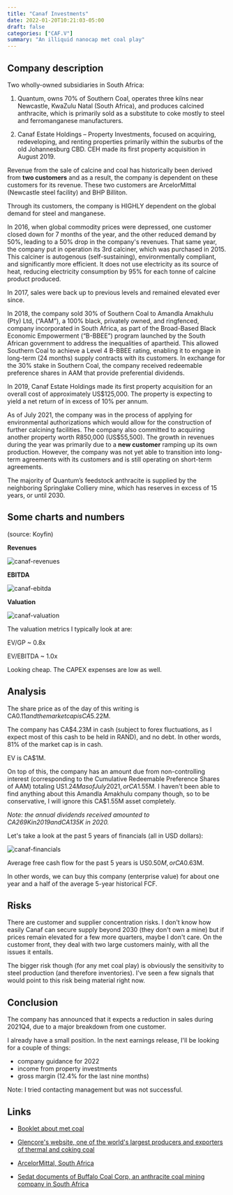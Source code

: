 ```yaml
---
title: "Canaf Investments"
date: 2022-01-20T10:21:03-05:00
draft: false
categories: ["CAF.V"]
summary: "An illiquid nanocap met coal play"
---
```


## Company description

Two wholly-owned subsidiaries in South Africa:

1. Quantum, owns 70% of Southern Coal, operates three kilns near Newcastle, KwaZulu Natal (South Africa), and produces calcined anthracite, which is primarily sold as a substitute to coke mostly to steel and ferromanganese manufacturers.

2. Canaf Estate Holdings – Property Investments, focused on acquiring, redeveloping, and renting properties primarily within the suburbs of the old Johannesburg CBD. CEH made its first property acquisition in August 2019.

Revenue from the sale of calcine and coal has historically been derived from **two customers** and as a result, the company is dependent on these customers for its revenue. These two customers are ArcelorMittal (Newcastle steel facility) and BHP Billiton.

Through its customers, the company is HIGHLY dependent on the global demand for steel and manganese. 

In 2016, when global commodity prices were depressed, one customer closed down for 7 months of the year, and the other reduced demand by 50%, leading to a 50% drop in the company's revenues. That same year, the company put in operation its 3rd calciner, which was purchased in 2015. This calciner is autogenous (self-sustaining), environmentally compliant, and significantly more efficient. It does not use electricity as its source of heat, reducing electricity consumption by 95% for each tonne of calcine product produced. 

In 2017, sales were back up to previous levels and remained elevated ever since.

In 2018, the company sold 30% of Southern Coal to Amandla Amakhulu (Pty) Ltd, (“AAM”), a 100% black, privately owned, and ringfenced, company incorporated in South Africa, as part of the Broad-Based Black Economic Empowerment (“B-BBEE”) program launched by the South African government to address the inequalities of apartheid. This allowed Southern Coal to achieve a Level 4 B-BBEE rating, enabling it to engage in long-term (24 months) supply contracts with its customers. In exchange for the 30% stake in Southern Coal, the company received redeemable preference shares in AAM that provide preferential dividends.

In 2019, Canaf Estate Holdings made its first property acquisition for an overall cost of approximately US$125,000. The property is expecting to yield a net return of in excess of 10% per annum.

As of July 2021, the company was in the process of applying for environmental authorizations which would allow for the construction of further calcining facilities. The company also committed to acquiring another property worth R850,000 (US$55,500). The growth in revenues during the year was primarily due to a **new customer** ramping up its own production. However, the company was not yet able to transition into long-term agreements with its customers and is still operating on short-term agreements.

The majority of Quantum’s feedstock anthracite is supplied by the neighboring Springlake Colliery mine, which has reserves in excess of 15 years, or until 2030.

## Some charts and numbers

(source: Koyfin)

**Revenues**

![canaf-revenues](/images/canaf-revenues.png)

**EBITDA**

![canaf-ebitda](/images/canaf-ebitda.png)

**Valuation**

![canaf-valuation](/images/canaf-valuation.png)

The valuation metrics I typically look at are:

EV/GP ~ 0.8x 

EV/EBITDA ~ 1.0x

Looking cheap. The CAPEX expenses are low as well.

## Analysis

The share price as of the day of this writing is CA$0.11 and the market cap is CA$5.22M.

The company has CA$4.23M in cash (subject to forex fluctuations, as I expect most of this cash to be held in RAND), and no debt. In other words, 81% of the market cap is in cash.

EV is CA$1M.

On top of this, the company has an amount due from non-controlling interest (corresponding to the Cumulative Redeemable Preference Shares of AAM) totaling US$1.24M as of July 2021, or CA$1.55M. I haven't been able to find anything about this Amandla Amakhulu company though, so to be conservative, I will ignore this CA$1.55M asset completely.

_Note: the annual dividends received amounted to CA$269K in 2019 and CA$135K in 2020._

Let's take a look at the past 5 years of financials (all in USD dollars):

![canaf-financials](/images/canaf-financials.png)

Average free cash flow for the past 5 years is US$0.50M, or CA$0.63M.

In other words, we can buy this company (enterprise value) for about one year and a half of the average 5-year historical FCF.

## Risks

There are customer and supplier concentration risks. I don't know how easily Canaf can secure supply beyond 2030 (they don't own a mine) but if prices remain elevated for a few more quarters, maybe I don't care. On the customer front, they deal with two large customers mainly, with all the issues it entails. 

The bigger risk though (for any met coal play) is obviously the sensitivity to steel production (and therefore inventories). I've seen a few signals that would point to this risk being material right now.

## Conclusion

The company has announced that it expects a reduction in sales during 2021Q4, due to a major breakdown from one customer. 

I already have a small position. In the next earnings release, I'll be looking for a couple of things:

- company guidance for 2022
- income from property investments
- gross margin (12.4% for the last nine months)

Note: I tried contacting management but was not successful.

## Links

- [Booklet about met coal](https://www.ramcoal.com/assets/docs/ppt/Coal-mining-booklet-final.pdf)

- [Glencore's website, one of the world's largest producers and exporters of thermal and coking coal](https://www.glencore.com/what-we-do/energy/coal)

- [ArcelorMittal, South Africa](https://arcelormittalsa.com/)

- [Sedat documents of Buffalo Coal Corp, an anthracite coal mining company in South Africa](https://www.sedar.com/DisplayCompanyDocuments.do?lang=EN&issuerNo=00024687)




